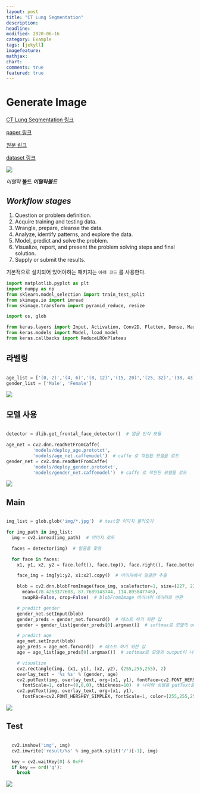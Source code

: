 ```yaml
---
layout: post
title: "CT Lung Segmentation"
description: 
headline: 
modified: 2020-06-16
category: Example
tags: [jekyll]
imagefeature: 
mathjax: 
chart: 
comments: true
featured: true
---
```


# Generate Image

[CT Lung Segmentation 링크](https://github.com/kairess/CT_lung_segmentation)

[paper 링크](-)

[원문 링크](-)

[dataset 링크](https://www.kaggle.com/kmader/finding-lungs-in-ct-data)

<img src="{{ site.url }}/images/practice/tf.jpg">

*이탤릭* **볼드** ***이탤릭볼드***

## ***Workflow stages***
1. Question or problem definition.
2. Acquire training and testing data.
3. Wrangle, prepare, cleanse the data.
4. Analyze, identify patterns, and explore the data.
5. Model, predict and solve the problem.
6. Visualize, report, and present the problem solving steps and final solution.
7. Supply or submit the results.
 
기본적으로 설치되어 있어야하는 패키지는 `아래 코드` 를 사용한다.

~~~python
import matplotlib.pyplot as plt
import numpy as np
from sklearn.model_selection import train_test_split
from skimage.io import imread
from skimage.transform import pyramid_reduce, resize

import os, glob

from keras.layers import Input, Activation, Conv2D, Flatten, Dense, MaxPooling2D, Dropout, Add, LeakyReLU, UpSampling2D
from keras.models import Model, load_model
from keras.callbacks import ReduceLROnPlateau
~~~


## 라벨링

~~~python

age_list = ['(0, 2)','(4, 6)','(8, 12)','(15, 20)','(25, 32)','(38, 43)','(48, 53)','(60, 100)']
gender_list = ['Male', 'Female']

~~~

<img src="{{ site.url }}/images/practice/Age_Gender_Classification/Screenshot_2020-06-16-17-05-57.png">

## 모델 사용

~~~python

detector = dlib.get_frontal_face_detector()  # 얼굴 인식 모듈

age_net = cv2.dnn.readNetFromCaffe(
          'models/deploy_age.prototxt', 
          'models/age_net.caffemodel')  # caffe 로 작된된 모델을 로드
gender_net = cv2.dnn.readNetFromCaffe(
          'models/deploy_gender.prototxt', 
          'models/gender_net.caffemodel')  # caffe 로 작된된 모델을 로드


~~~

<img src="{{ site.url }}/images/practice/Age_Gender_Classification/Screenshot_2020-06-16-17-06-37.png">

## Main

~~~python

img_list = glob.glob('img/*.jpg')  # test할 이미지 불러오기

for img_path in img_list:
  img = cv2.imread(img_path)  # 이미지 로드

  faces = detector(img)  # 얼굴을 찾음

  for face in faces:
    x1, y1, x2, y2 = face.left(), face.top(), face.right(), face.bottom()  # 얼굴의 위치정보

    face_img = img[y1:y2, x1:x2].copy()  # 이미지에서 얼굴만 추출

    blob = cv2.dnn.blobFromImage(face_img, scalefactor=1, size=(227, 227),
      mean=(78.4263377603, 87.7689143744, 114.895847746),
      swapRB=False, crop=False)  # blobFromImage 바이너리 데이터로 변환 

    # predict gender
    gender_net.setInput(blob)
    gender_preds = gender_net.forward()  # 테스트 하기 위한 값
    gender = gender_list[gender_preds[0].argmax()]  # softmax로 모델의 output이 나오기 때문에 확률값으로 나옴 이걸 argmax로 정수형으로 변환. [0.7, 0.3] -> [1, 0]

    # predict age
    age_net.setInput(blob)
    age_preds = age_net.forward()  # 테스트 하기 위한 값
    age = age_list[age_preds[0].argmax()]  # softmax로 모델의 output이 나오기 때문에 확률값으로 나옴 이걸 argmax로 정수형으로 변환. [0.7, 0.3] -> [1, 0]

    # visualize
    cv2.rectangle(img, (x1, y1), (x2, y2), (255,255,255), 2)
    overlay_text = '%s %s' % (gender, age)
    cv2.putText(img, overlay_text, org=(x1, y1), fontFace=cv2.FONT_HERSHEY_SIMPLEX,
      fontScale=1, color=(0,0,0), thickness=10)  # 나이와 성별을 putText를 이용해서 씀
    cv2.putText(img, overlay_text, org=(x1, y1),
      fontFace=cv2.FONT_HERSHEY_SIMPLEX, fontScale=1, color=(255,255,255), thickness=2)

~~~

<img src="{{ site.url }}/images/practice/Age_Gender_Classification/Screenshot_2020-06-16-17-08-45.png">

## Test

~~~python

  cv2.imshow('img', img)
  cv2.imwrite('result/%s' % img_path.split('/')[-1], img)

  key = cv2.waitKey(0) & 0xFF
  if key == ord('q'):
    break

~~~

<img src="{{ site.url }}/images/practice/Age_Gender_Classification/Screenshot_2020-06-16-17-09-43.png">
